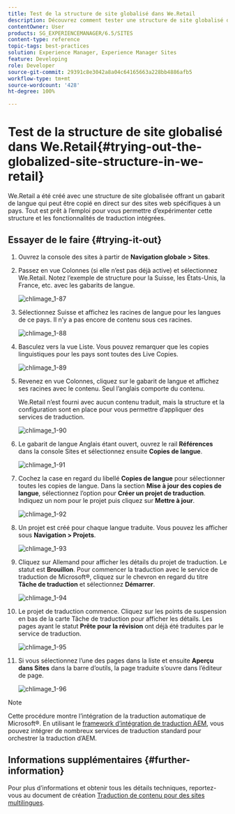 ```yaml
---
title: Test de la structure de site globalisé dans We.Retail
description: Découvrez comment tester une structure de site globalisé dans Adobe Experience Manager à l’aide de We.Retail.
contentOwner: User
products: SG_EXPERIENCEMANAGER/6.5/SITES
content-type: reference
topic-tags: best-practices
solution: Experience Manager, Experience Manager Sites
feature: Developing
role: Developer
source-git-commit: 29391c8e3042a8a04c64165663a228bb4886afb5
workflow-type: tm+mt
source-wordcount: '428'
ht-degree: 100%

---
```


# Test de la structure de site globalisé dans We.Retail{#trying-out-the-globalized-site-structure-in-we-retail}

We.Retail a été créé avec une structure de site globalisée offrant un gabarit de langue qui peut être copié en direct sur des sites web spécifiques à un pays. Tout est prêt à l’emploi pour vous permettre d’expérimenter cette structure et les fonctionnalités de traduction intégrées.

## Essayer de le faire {#trying-it-out}

1. Ouvrez la console des sites à partir de **Navigation globale > Sites**.
1. Passez en vue Colonnes (si elle n’est pas déjà active) et sélectionnez We.Retail. Notez l’exemple de structure pour la Suisse, les États-Unis, la France, etc. avec les gabarits de langue.

   ![chlimage_1-87](assets/chlimage_1-87a.png)

1. Sélectionnez Suisse et affichez les racines de langue pour les langues de ce pays. Il n’y a pas encore de contenu sous ces racines.

   ![chlimage_1-88](assets/chlimage_1-88a.png)

1. Basculez vers la vue Liste. Vous pouvez remarquer que les copies linguistiques pour les pays sont toutes des Live Copies.

   ![chlimage_1-89](assets/chlimage_1-89a.png)

1. Revenez en vue Colonnes, cliquez sur le gabarit de langue et affichez ses racines avec le contenu. Seul l’anglais comporte du contenu.

   We.Retail n’est fourni avec aucun contenu traduit, mais la structure et la configuration sont en place pour vous permettre d’appliquer des services de traduction.

   ![chlimage_1-90](assets/chlimage_1-90a.png)

1. Le gabarit de langue Anglais étant ouvert, ouvrez le rail **Références** dans la console Sites et sélectionnez ensuite **Copies de langue**.

   ![chlimage_1-91](assets/chlimage_1-91.png)

1. Cochez la case en regard du libellé **Copies de langue** pour sélectionner toutes les copies de langue. Dans la section **Mise à jour des copies de langue**, sélectionnez l’option pour **Créer un projet de traduction**. Indiquez un nom pour le projet puis cliquez sur **Mettre à jour**.

   ![chlimage_1-92](assets/chlimage_1-92.png)

1. Un projet est créé pour chaque langue traduite. Vous pouvez les afficher sous **Navigation > Projets**.

   ![chlimage_1-93](assets/chlimage_1-93.png)

1. Cliquez sur Allemand pour afficher les détails du projet de traduction. Le statut est **Brouillon**. Pour commencer la traduction avec le service de traduction de Microsoft®, cliquez sur le chevron en regard du titre **Tâche de traduction** et sélectionnez **Démarrer**.

   ![chlimage_1-94](assets/chlimage_1-94.png)

1. Le projet de traduction commence. Cliquez sur les points de suspension en bas de la carte Tâche de traduction pour afficher les détails. Les pages ayant le statut **Prête pour la révision** ont déjà été traduites par le service de traduction.

   ![chlimage_1-95](assets/chlimage_1-95.png)

1. Si vous sélectionnez l’une des pages dans la liste et ensuite **Aperçu dans Sites** dans la barre d’outils, la page traduite s’ouvre dans l’éditeur de page.

   ![chlimage_1-96](assets/chlimage_1-96.png)

>[!NOTE]
>
>Cette procédure montre l’intégration de la traduction automatique de Microsoft®. En utilisant le [framework d’intégration de traduction AEM](/help/sites-administering/translation.md), vous pouvez intégrer de nombreux services de traduction standard pour orchestrer la traduction d’AEM.

## Informations supplémentaires {#further-information}

Pour plus d’informations et obtenir tous les détails techniques, reportez-vous au document de création [Traduction de contenu pour des sites multilingues](/help/sites-administering/translation.md).
